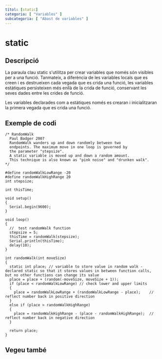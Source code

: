 ```yaml
---
títol: [static]
categoria: [ "Variables" ]
subcategoria: [ "Abast de variables" ]
---
```


# static

## Descripció

La paraula clau static s'utilitza per crear variables que només són visibles per a una funció. Tanmateix, a diferència de les variables locals que es creen i es destrueixen cada vegada que es crida una funció, les variables estàtiques persisteixen més enllà de la crida de funció, conservant les seves dades entre les crides de funció.

Les variables declarades com a estàtiques només es crearan i inicialitzaran la primera vegada que es crida una funció.

## Exemple de codi

```
/* RandomWalk
  Paul Badger 2007
  RandomWalk wanders up and down randomly between two
  endpoints. The maximum move in one loop is governed by
  the parameter "stepsize".
  A static variable is moved up and down a random amount.
  This technique is also known as "pink noise" and "drunken walk".
*/

#define randomWalkLowRange -20
#define randomWalkHighRange 20
int stepsize;

int thisTime;

void setup()
{
  Serial.begin(9600);
}

void loop()
{
  //  test randomWalk function
  stepsize = 5;
  thisTime = randomWalk(stepsize);
  Serial.println(thisTime);
  delay(10);
}

int randomWalk(int moveSize)
{
  static int place; // variable to store value in random walk - declared static so that it stores values in between function calls, but no other functions can change its value
  place = place + (random(-moveSize, moveSize + 1));
  if (place < randomWalkLowRange) // check lower and upper limits
  {                               
    place = randomWalkLowRange + (randomWalkLowRange - place);    // reflect number back in positive direction
  }
  else if (place > randomWalkHighRange)
  {
    place = randomWalkHighRange - (place - randomWalkHighRange);  // reflect number back in negative direction
  }

  return place;
}
```

## Vegeu també

